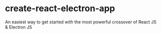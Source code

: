 # create-react-electron-app
An easiest way to get started with the most powerful crossover of React JS &amp; Electron JS
